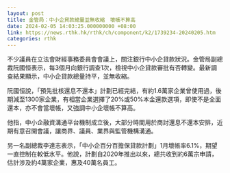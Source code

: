 ```yaml
---
layout: post
title: 金管局：中小企貸款總量並無收縮　壞帳不算高
date: 2024-02-05 14:03:25.000000000 +08:00
link: https://news.rthk.hk/rthk/ch/component/k2/1739234-20240205.htm
categories: rthk
---
```


不少議員在立法會財經事務委員會會議上，關注銀行中小企貸款狀況。金管局副總裁阮國恒表示，每3個月向銀行調查1次，檢視中小企貸款審批有否轉變。最新調查結果顯示，中小企貸款總量持平，並無收縮。

阮國恒說，「預先批核還息不還本」計劃已經完結，有約1.6萬家企業曾使用過，後期減至1300家企業，有相當企業選擇了20%或50%本金還款選項，即使不是全面還本，亦不會當壞帳，又強調中小企壞帳不算高。

他指，中小企融資溝通平台機制成立後，大部分時間用於商討還息不還本安排，近期有意召開會議，讓商界、議員、業界與監管機構溝通。

另一名副總裁李達志表示，「中小企百分百擔保貸款計劃」1月壞帳率6.1%，期望一直控制在較低水平。他說，計劃自2020年推出以來，總共收到約6萬宗申請，估計涉及約4萬家企業，惠及40萬名員工。
